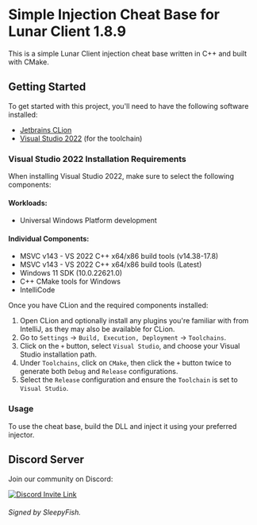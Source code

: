 # Simple Injection Cheat Base for Lunar Client 1.8.9

This is a simple Lunar Client injection cheat base written in C++ and built with CMake.

## Getting Started

To get started with this project, you'll need to have the following software installed:

- [Jetbrains CLion](https://www.jetbrains.com/clion/)
- [Visual Studio 2022](https://visualstudio.microsoft.com/vs/community/) (for the toolchain)

### Visual Studio 2022 Installation Requirements

When installing Visual Studio 2022, make sure to select the following components:

#### Workloads:
- Universal Windows Platform development

#### Individual Components:
- MSVC v143 - VS 2022 C++ x64/x86 build tools (v14.38-17.8)
- MSVC v143 - VS 2022 C++ x64/x86 build tools (Latest)
- Windows 11 SDK (10.0.22621.0)
- C++ CMake tools for Windows
- IntelliCode

Once you have CLion and the required components installed:

1. Open CLion and optionally install any plugins you're familiar with from IntelliJ, as they may also be available for CLion.
2. Go to `Settings` → `Build, Execution, Deployment` → `Toolchains`.
3. Click on the `+` button, select `Visual Studio`, and choose your Visual Studio installation path.
4. Under `Toolchains`, click on `CMake`, then click the `+` button twice to generate both `Debug` and `Release` configurations.
5. Select the `Release` configuration and ensure the `Toolchain` is set to `Visual Studio`.

### Usage

To use the cheat base, build the DLL and inject it using your preferred injector.

## Discord Server

Join our community on Discord:

<a href="https://discord.gg/7JXXvkufJK"><img src="https://invidget.switchblade.xyz/7JXXvkufJK" alt="Discord Invite Link"/></a>

###### Signed by SleepyFish.

